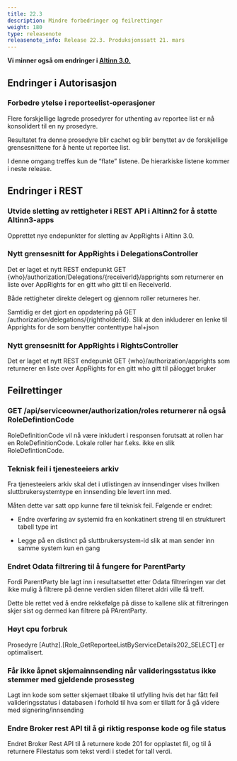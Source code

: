 ```yaml
---
title: 22.3
description: Mindre forbedringer og feilrettinger
weight: 180
type: releasenote
releasenote_info: Release 22.3. Produksjonssatt 21. mars
---
```


**Vi minner også om endringer i [Altinn 3.0.](https://github.com/Altinn/altinn-studio/releases)**

## Endringer i Autorisasjon

### Forbedre ytelse i reporteelist-operasjoner

Flere forskjellige lagrede prosedyrer for uthenting av reportee list er nå konsolidert til en ny prosedyre. 

Resultatet fra denne prosedyre blir cachet og blir benyttet av de forskjellige grensesnittene for å hente ut reportee list. 

I denne omgang treffes kun de “flate” listene. De hierarkiske listene kommer i neste release.

## Endringer i REST

### Utvide sletting av rettigheter i REST API i Altinn2 for å støtte Altinn3-apps

Opprettet nye endepunkter for sletting av AppRights i Altinn 3.0.

### Nytt grensesnitt for AppRights i DelegationsController

Det er laget et nytt REST endepunkt GET {who}/authorization/Delegations/{receiverId}/apprights som returnerer en liste over AppRights for en gitt who gitt til en ReceiverId.

Både rettigheter direkte delegert og gjennom roller returneres her. 

Samtidig er det gjort en oppdatering på GET /authorization/delegations/{rightholderId}. Slik at den inkluderer en lenke til Apprights for de som benytter contenttype hal+json

### Nytt grensesnitt for AppRights i RightsController

Det er laget et nytt REST endepunkt GET {who}/authorization/apprights som returnerer en liste over AppRights for en gitt who gitt til pålogget bruker


## Feilrettinger

### GET /api/serviceowner/authorization/roles returnerer nå også RoleDefintionCode

RoleDefinitionCode vil nå være inkludert i responsen forutsatt at rollen har en RoleDefinitionCode. Lokale roller har f.eks. ikke en slik RoleDefintionCode.

### Teknisk feil i tjenesteeiers arkiv

Fra tjenesteeiers arkiv skal det i utlistingen av innsendinger vises hvilken sluttbrukersystemtype en innsending ble levert inn med.

Måten dette var satt opp kunne føre til teknisk feil. Følgende er endret:

 - Endre overføring av systemid fra en konkatinert streng til en strukturert tabell type int

 - Legge på en distinct på sluttbrukersystem-id slik at man sender inn samme system kun en gang

### Endret Odata filtrering til å fungere for ParentParty

Fordi ParentParty ble lagt inn i resultatsettet etter Odata filtreringen var det ikke mulig å filtrere på denne verdien siden filteret aldri ville få treff. 

Dette ble rettet ved å endre rekkefølge på disse to kallene slik at filtreringen skjer sist og dermed kan filtrere på PArentParty.

### Høyt cpu forbruk 

Prosedyre [Authz].[Role_GetReporteeListByServiceDetails202_SELECT] er optimalisert.

### Får ikke åpnet skjemainnsending når valideringsstatus ikke stemmer med gjeldende prosessteg

Lagt inn kode som setter skjemaet tilbake til utfylling hvis det har fått feil valideringsstatus i databasen i forhold til hva som er tillatt for å gå videre med signering/innsending

### Endre Broker rest API til å gi riktig response kode og file status

Endret Broker Rest API til å returnere kode 201 for opplastet fil, og til å returnere Filestatus som tekst verdi i stedet for tall verdi.




